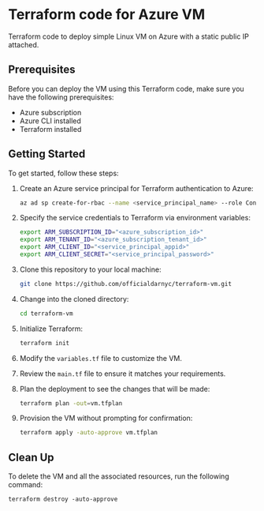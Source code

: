 # Terraform code for Azure VM
Terraform code to deploy simple Linux VM on Azure with a static public IP attached.

## Prerequisites

Before you can deploy the VM using this Terraform code, make sure you have the following prerequisites:

- Azure subscription
- Azure CLI installed
- Terraform installed

## Getting Started

To get started, follow these steps:

1. Create an Azure service principal for Terraform authentication to Azure:

    ```bash
    az ad sp create-for-rbac --name <service_principal_name> --role Contributor --scopes /subscriptions/<subscription_id>
    ```

2. Specify the service credentials to Terraform via environment variables:

    ```bash
    export ARM_SUBSCRIPTION_ID="<azure_subscription_id>"
    export ARM_TENANT_ID="<azure_subscription_tenant_id>"
    export ARM_CLIENT_ID="<service_principal_appid>"
    export ARM_CLIENT_SECRET="<service_principal_password>"
    ```

3. Clone this repository to your local machine:

    ```bash
    git clone https://github.com/officialdarnyc/terraform-vm.git
    ```

4. Change into the cloned directory:

    ```bash
    cd terraform-vm
    ```

5. Initialize Terraform:

    ```bash
    terraform init
    ```

6. Modify the `variables.tf` file to customize the VM.

7. Review the `main.tf` file to ensure it matches your requirements.

8. Plan the deployment to see the changes that will be made:

    ```bash
    terraform plan -out=vm.tfplan
    ```

9. Provision the VM without prompting for confirmation:

    ```bash
    terraform apply -auto-approve vm.tfplan
    ```

## Clean Up

To delete the VM and all the associated resources, run the following command:
  
    terraform destroy -auto-approve
